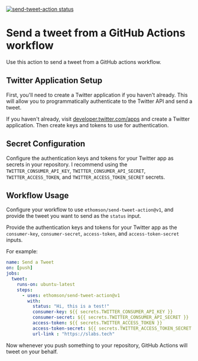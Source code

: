 <a href="https://github.com/ethomson/send-tweet-action/actions"><img alt="send-tweet-action status" src="https://github.com/ethomson/send-tweet-action/workflows/CI/badge.svg?branch=master&event=push"></a>

# Send a tweet from a GitHub Actions workflow

Use this action to send a tweet from a GitHub actions workflow.

## Twitter Application Setup

First, you'll need to create a Twitter application if you haven't
already.  This will allow you to programmatically authenticate to
the Twitter API and send a tweet.

If you haven't already, visit
[developer.twitter.com/apps](https://developer.twitter.com/apps)
and create a Twitter application.  Then create keys and tokens
to use for authentication.

## Secret Configuration

Configure the authentication keys and tokens for your Twitter
app as secrets in your repository.  I recommend using the
`TWITTER_CONSUMER_API_KEY`, `TWITTER_CONSUMER_API_SECRET`,
`TWITTER_ACCESS_TOKEN`, and `TWITTER_ACCESS_TOKEN_SECRET`
secrets.

## Workflow Usage

Configure your workflow to use `ethomson/send-tweet-action@v1`,
and provide the tweet you want to send as the `status` input.

Provide the authentication keys and tokens for your Twitter app
as the `consumer-key`, `consumer-secret`, `access-token`, and
`access-token-secret` inputs.

For example:

```yml
name: Send a Tweet
on: [push]
jobs:
  tweet:
    runs-on: ubuntu-latest
    steps:
      - uses: ethomson/send-tweet-action@v1
        with:
          status: "Hi, this is a test!"
          consumer-key: ${{ secrets.TWITTER_CONSUMER_API_KEY }}
          consumer-secret: ${{ secrets.TWITTER_CONSUMER_API_SECRET }}
          access-token: ${{ secrets.TWITTER_ACCESS_TOKEN }}
          access-token-secret: ${{ secrets.TWITTER_ACCESS_TOKEN_SECRET }}
          url-link : "https://slabs.tech"
```

Now whenever you push something to your repository, GitHub Actions
will tweet on your behalf.
